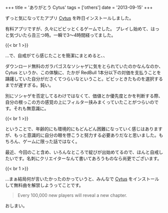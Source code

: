 +++
title = 'ありがとう Cytus'
tags = ['others']
date = '2013-09-15'
+++

ずっと気になってたアプリ [Cytus](http://www.rayark.com/g/cytus) を昨日インストールしました。

<!--more-->

有料アプリですが、久々にビビッとくるゲームでした。
プレイし始めて、はっと気づいたら丑三つ時。一瞬で3〜4時間経ってました。

{{< br 1 >}}

…で、自戒がてら感じたことを簡潔にまとめると、、

ダウンロード無料のガラパゴスなソシャゲに気をとられていたのかなんなのか、Cytus というか、この体験に、たかが RedBull 1本分以下の対価を支払うことを躊躇していた自分がださくてつらいなということ。ビビッときたものを選択するまでが遅すぎる。鈍い。

別にソシャゲを否定してるわけではなくて、価値とか優先度とかを判断する際、自分の根っこの方の感覚の上にフィルター挟みまくっていたことがつらいのです。それも無意識に。

{{< br 1 >}}

ということで、年齢的にも環境的にもどんどん困難になっていく感じはありますが、もっと意識的に自分の眼を啓こうと努力する必要ありだなと思いました。もちろん、ゲームに限った話ではなく。

最近、今回のこと含め、いろんなところで綻びが出始めてるので、ほんと自戒したいです。名刺にクリエイターなんて書いてあろうものなら尚更でございます。

{{< br 1 >}}

…まぁ結局何が言いたかったのかっていうと、みんなで [Cytus](http://www.rayark.com/g/cytus) をインストールして無料曲を解禁しようってことです。

> Every 100,000 new players will reveal a new chapter.

おしまい。
